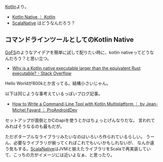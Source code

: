 [Kotlin](Kotlin.md)より。

- [Kotlin Native ｜ Kotlin](https://kotlinlang.org/docs/native-overview.html)
- [ScalaNative](ScalaNative.md) はどうなんだろう？

## コマンドラインツールとしてのKotlin Native

[GoFS](GoFS.md)のようなアイデアを簡単に試して配りたい時に、kotlin nativeってどうなんだろう？と思い立つ。

- [Why is a Kotlin native executable larger than the equivalent Rust executable? - Stack Overflow](https://stackoverflow.com/questions/52781064/why-is-a-kotlin-native-executable-larger-than-the-equivalent-rust-executable)

Hello Worldが800kとか言ってる。結構小さいじゃん。

以下は同じような事考えているっぽいブログ記事。

- [How to Write a Command-Line Tool with Kotlin Multiplatform ｜ by Jean-Michel Fayard ｜ ProAndroidDev](https://proandroiddev.com/how-to-write-a-command-line-tool-with-kotlin-multiplatform-b598247fe880)

セットアップが面倒とかCのapiを使うとかはちょっとげんなりだな。
言われてみればそうなるのも最もだが。

ただポターブルなライブラリみたいなのはいろいろ作られているらしい。
うーん、必要なライブラリが揃ってくればこれでもいいかもしれないが、
なんか違う気もする。[ScalaNative](ScalaNative.md)はJVMと揃えたライブラリをScalaで再実装していて、こっちの方がイメージには近いよなぁ、と思ったり。